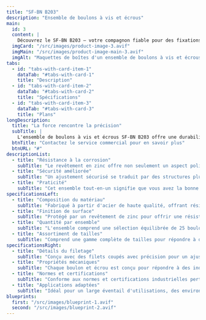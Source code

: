 ```yaml
---
title: "SF-BN B203"
description: "Ensemble de boulons à vis et écrous"
main:
  id: 3
  content: |
    Découvrez le SF-BN B203 – votre compagnon fiable pour des fixations de qualité professionnelle. Cet ensemble complet comprend une sélection polyvalente de boulons à vis et d'écrous, méticuleusement conçus pour offrir la tenue la plus solide pour vos projets de construction et d'assemblage.
  imgCard: "/src/images/product-image-3.avif"
  imgMain: "/src/images/product-image-main-3.avif"
  imgAlt: "Maquettes de boîtes d'un ensemble de boulons à vis et écrous"
tabs:
  - id: "tabs-with-card-item-1"
    dataTab: "#tabs-with-card-1"
    title: "Description"
  - id: "tabs-with-card-item-2"
    dataTab: "#tabs-with-card-2"
    title: "Spécifications"
  - id: "tabs-with-card-item-3"
    dataTab: "#tabs-with-card-3"
    title: "Plans"
longDescription:
  title: "La force rencontre la précision"
  subTitle: |
    L'ensemble de boulons à vis et écrous SF-BN B203 offre une durabilité robuste et une précision pour les professionnels de la construction, garantissant des performances fiables dans chaque application, de l'encadrement de maisons à l'assemblage de machines.
  btnTitle: "Contactez le service commercial pour en savoir plus"
  btnURL: "#"
descriptionList:
  - title: "Résistance à la corrosion"
    subTitle: "Le revêtement en zinc offre non seulement un aspect poli, mais protège également contre la corrosion, garantissant une longue durée de vie."
  - title: "Sécurité améliorée"
    subTitle: "Un ajustement sécurisé se traduit par des structures plus sûres avec un risque réduit de défaillance des composants."
  - title: "Praticité"
    subTitle: "Cet ensemble tout-en-un signifie que vous avez la bonne taille sous la main, réduisant les retards de projet et les allers-retours supplémentaires au magasin de bricolage."
specificationsLeft:
  - title: "Composition du matériau"
    subTitle: "Fabriqué à partir d'acier de haute qualité, offrant résistance et fiabilité pour des applications exigeantes."
  - title: "Finition de surface"
    subTitle: "Protégé par un revêtement de zinc pour offrir une résistance accrue à la corrosion et une longévité."
  - title: "Quantité par ensemble"
    subTitle: "L'ensemble comprend une sélection équilibrée de 25 boulons à vis et 25 écrous assortis."
  - title: "Assortiment de tailles"
    subTitle: "Comprend une gamme complète de tailles pour répondre à diverses exigences de projet, garantissant compatibilité et polyvalence."
specificationsRight:
  - title: "Détails du filetage"
    subTitle: "Conçu avec des filets coupés avec précision pour un ajustement sécurisé et une installation facile."
  - title: "Propriétés mécaniques"
    subTitle: "Chaque boulon et écrou est conçu pour répondre à des indices de charge spécifiques ou à des normes de résistance, adaptés aux applications structurelles."
  - title: "Normes et certifications"
    subTitle: "Conforme aux normes et certifications industrielles pertinentes, garantissant une qualité et une sécurité constantes."
  - title: "Applications adaptées"
    subTitle: "Idéal pour un large éventail d'utilisations, des environnements de construction aux assemblages mécaniques qui nécessitent des joints solides et sécurisés."
blueprints:
  first: "/src/images/blueprint-1.avif"
  second: "/src/images/blueprint-2.avif"
---
```

